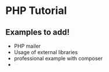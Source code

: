 # PHP Tutorial

## Examples to add!
* PHP mailer
* Usage of external libraries
* professional example with composer
*